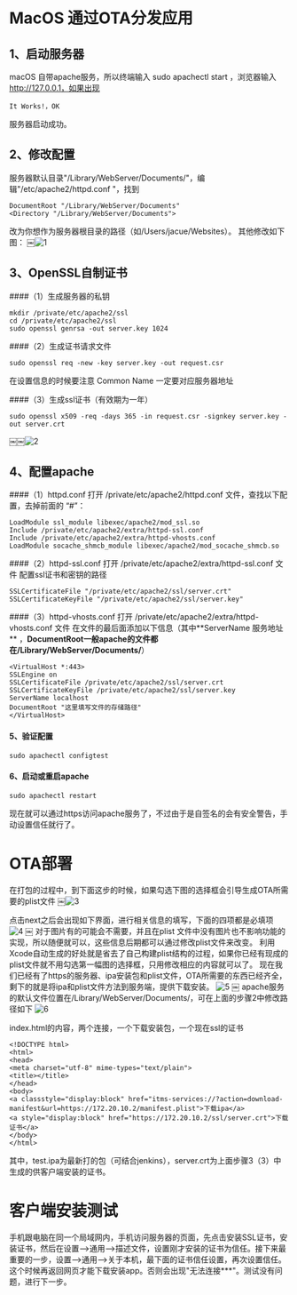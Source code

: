 # MacOS 通过OTA分发应用


## 1、启动服务器
macOS 自带apache服务，所以终端输入 sudo apachectl start ，浏览器输入 http://127.0.0.1，如果出现
```
It Works!，OK
```
服务器启动成功。

## 2、修改配置
服务器默认目录"/Library/WebServer/Documents/"，编辑"/etc/apache2/httpd.conf "，找到
```
DocumentRoot "/Library/WebServer/Documents" 
<Directory "/Library/WebServer/Documents">
```
改为你想作为服务器根目录的路径（如/Users/jacue/Websites）。 其他修改如下图：
￼![1](1.png)


## 3、OpenSSL自制证书

####（1）生成服务器的私钥
```
mkdir /private/etc/apache2/ssl
cd /private/etc/apache2/ssl
sudo openssl genrsa -out server.key 1024
```

####（2）生成证书请求文件
```
sudo openssl req -new -key server.key -out request.csr
```
在设置信息的时候要注意 Common Name 一定要对应服务器地址

####（3）生成ssl证书（有效期为一年）
```
sudo openssl x509 -req -days 365 -in request.csr -signkey server.key -out server.crt
```
￼￼![2](2.png)


## 4、配置apache

####（1）httpd.conf
打开 /private/etc/apache2/httpd.conf 文件，查找以下配置，去掉前面的 “#”：
```
LoadModule ssl_module libexec/apache2/mod_ssl.so
Include /private/etc/apache2/extra/httpd-ssl.conf
Include /private/etc/apache2/extra/httpd-vhosts.conf
LoadModule socache_shmcb_module libexec/apache2/mod_socache_shmcb.so
```


####（2）httpd-ssl.conf
打开 /private/etc/apache2/extra/httpd-ssl.conf 文件
配置ssl证书和密钥的路径
```
SSLCertificateFile "/private/etc/apache2/ssl/server.crt"
SSLCertificateKeyFile "/private/etc/apache2/ssl/server.key"
```

####（3）httpd-vhosts.conf
打开 /private/etc/apache2/extra/httpd-vhosts.conf 文件
在文件的最后面添加以下信息（其中**ServerName 服务地址 ** ，**DocumentRoot一般apache的文件都在/Library/WebServer/Documents/**）
```
<VirtualHost *:443>
SSLEngine on
SSLCertificateFile /private/etc/apache2/ssl/server.crt
SSLCertificateKeyFile /private/etc/apache2/ssl/server.key
ServerName localhost
DocumentRoot "这里填写文件的存储路径"
</VirtualHost>
```

#### 5、验证配置
```
sudo apachectl configtest
```

#### 6、启动或重启apache
```
sudo apachectl restart
```
现在就可以通过https访问apache服务了，不过由于是自签名的会有安全警告，手动设置信任就行了。




# OTA部署
在打包的过程中，到下面这步的时候，如果勾选下图的选择框会引导生成OTA所需要的plist文件
￼![3](3.png)

点击next之后会出现如下界面，进行相关信息的填写，下面的四项都是必填项
![4](4.png)
￼
对于图片有的可能会不需要，并且在plist 文件中没有图片也不影响功能的实现，所以随便就可以，这些信息后期都可以通过修改plist文件来改变。
利用Xcode自动生成的好处就是省去了自己构建plist结构的过程，如果你已经有现成的plist文件就不用勾选第一幅图的选择框，只用修改相应的内容就可以了。
现在我们已经有了https的服务器、ipa安装包和plist文件，OTA所需要的东西已经齐全，剩下的就是将ipa和plist文件方法到服务端，提供下载安装。
![5](5.png)
￼
apache服务的默认文件位置在/Library/WebServer/Documents/，可在上面的步骤2中修改路径如下
![6](6.png)

index.html的内容，两个连接，一个下载安装包，一个现在ssl的证书

```
<!DOCTYPE html>
<html>
<head>
<meta charset="utf-8" mime-types="text/plain">
<title></title>
</head>
<body>
<a classstyle="display:block" href="itms-services://?action=download-manifest&url=https://172.20.10.2/manifest.plist">下载ipa</a>
<a style="display:block" href="https://172.20.10.2/ssl/server.crt">下载证书</a>
</body>
</html>
```

其中，test.ipa为最新打的包（可结合jenkins），server.crt为上面步骤3（3）中生成的供客户端安装的证书。


# 客户端安装测试

手机跟电脑在同一个局域网内，手机访问服务器的页面，先点击安装SSL证书，安装证书，然后在设置——>通用——>描述文件，设置刚才安装的证书为信任。接下来最重要的一步，设置——>通用——>关于本机，最下面的证书信任设置，再次设置信任。这个时候再返回网页才能下载安装app。否则会出现"无法连接***"。测试没有问题，进行下一步。




